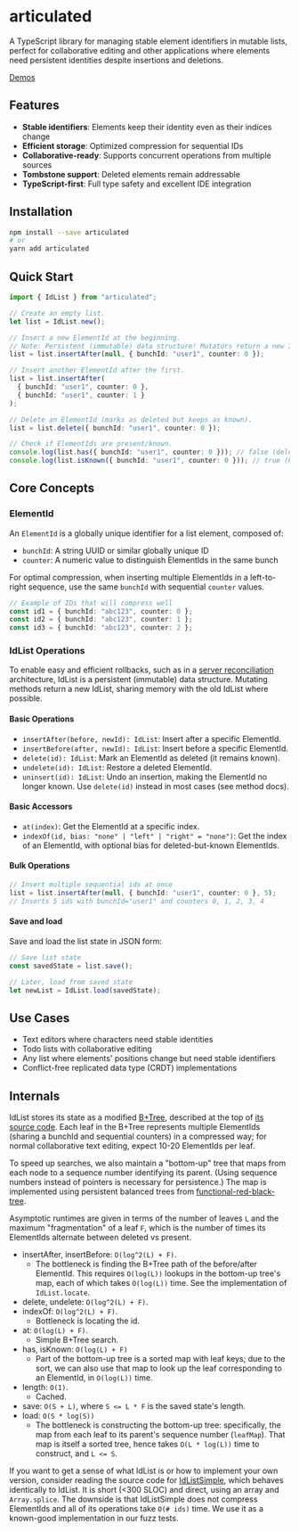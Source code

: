 # articulated

A TypeScript library for managing stable element identifiers in mutable lists, perfect for collaborative editing and other applications where elements need persistent identities despite insertions and deletions.

[Demos](https://github.com/mweidner037/articulated-demos)

## Features

- **Stable identifiers**: Elements keep their identity even as their indices change
- **Efficient storage**: Optimized compression for sequential IDs
- **Collaborative-ready**: Supports concurrent operations from multiple sources
- **Tombstone support**: Deleted elements remain addressable
- **TypeScript-first**: Full type safety and excellent IDE integration

## Installation

```bash
npm install --save articulated
# or
yarn add articulated
```

## Quick Start

```typescript
import { IdList } from "articulated";

// Create an empty list.
let list = IdList.new();

// Insert a new ElementId at the beginning.
// Note: Persistent (immutable) data structure! Mutators return a new IdList.
list = list.insertAfter(null, { bunchId: "user1", counter: 0 });

// Insert another ElementId after the first.
list = list.insertAfter(
  { bunchId: "user1", counter: 0 },
  { bunchId: "user1", counter: 1 }
);

// Delete an ElementId (marks as deleted but keeps as known).
list = list.delete({ bunchId: "user1", counter: 0 });

// Check if ElementIds are present/known.
console.log(list.has({ bunchId: "user1", counter: 0 })); // false (deleted)
console.log(list.isKnown({ bunchId: "user1", counter: 0 })); // true (known but deleted)
```

## Core Concepts

### ElementId

An `ElementId` is a globally unique identifier for a list element, composed of:

- `bunchId`: A string UUID or similar globally unique ID
- `counter`: A numeric value to distinguish ElementIds in the same bunch

For optimal compression, when inserting multiple ElementIds in a left-to-right sequence, use the same `bunchId` with sequential `counter` values.

```typescript
// Example of IDs that will compress well
const id1 = { bunchId: "abc123", counter: 0 };
const id2 = { bunchId: "abc123", counter: 1 };
const id3 = { bunchId: "abc123", counter: 2 };
```

### IdList Operations

To enable easy and efficient rollbacks, such as in a [server reconciliation](https://mattweidner.com/2024/06/04/server-architectures.html#1-server-reconciliation) architecture, IdList is a persistent (immutable) data structure. Mutating methods return a new IdList, sharing memory with the old IdList where possible.

#### Basic Operations

- `insertAfter(before, newId): IdList`: Insert after a specific ElementId.
- `insertBefore(after, newId): IdList`: Insert before a specific ElementId.
- `delete(id): IdList`: Mark an ElementId as deleted (it remains known).
- `undelete(id): IdList`: Restore a deleted ElementId.
- `uninsert(id): IdList`: Undo an insertion, making the ElementId no longer known. Use `delete(id)` instead in most cases (see method docs).

#### Basic Accessors

- `at(index)`: Get the ElementId at a specific index.
- `indexOf(id, bias: "none" | "left" | "right" = "none")`: Get the index of an ElementId, with optional bias for deleted-but-known ElementIds.

#### Bulk Operations

```typescript
// Insert multiple sequential ids at once
list = list.insertAfter(null, { bunchId: "user1", counter: 0 }, 5);
// Inserts 5 ids with bunchId="user1" and counters 0, 1, 2, 3, 4
```

#### Save and load

Save and load the list state in JSON form:

```typescript
// Save list state
const savedState = list.save();

// Later, load from saved state
let newList = IdList.load(savedState);
```

## Use Cases

- Text editors where characters need stable identities
- Todo lists with collaborative editing
- Any list where elements' positions change but need stable identifiers
- Conflict-free replicated data type (CRDT) implementations

## Internals

IdList stores its state as a modified [B+Tree](https://en.wikipedia.org/wiki/B%2B_tree), described at the top of [its source code](./src/id_list.ts). Each leaf in the B+Tree represents multiple ElementIds (sharing a bunchId and sequential counters) in a compressed way; for normal collaborative text editing, expect 10-20 ElementIds per leaf.

To speed up searches, we also maintain a "bottom-up" tree that maps from each node to a sequence number identifying its parent. (Using sequence numbers instead of pointers is necessary for persistence.) The map is implemented using persistent balanced trees from [functional-red-black-tree](https://www.npmjs.com/package/functional-red-black-tree).

Asymptotic runtimes are given in terms of the number of leaves `L` and the maximum "fragmentation" of a leaf `F`, which is the number of times its ElementIds alternate between deleted vs present.

- insertAfter, insertBefore: `O(log^2(L) + F)`.
  - The bottleneck is finding the B+Tree path of the before/after ElementId. This requires `O(log(L))` lookups in the bottom-up tree's map, each of which takes `O(log(L))` time. See the implementation of `IdList.locate`.
- delete, undelete: `O(log^2(L) + F)`.
- indexOf: `O(log^2(L) + F)`.
  - Bottleneck is locating the id.
- at: `O(log(L) + F)`.
  - Simple B+Tree search.
- has, isKnown: `O(log(L) + F)`
  - Part of the bottom-up tree is a sorted map with leaf keys; due to the sort, we can also use that map to look up the leaf corresponding to an ElementId, in `O(log(L))` time.
- length: `O(1)`.
  - Cached.
- save: `O(S + L)`, where `S <= L * F` is the saved state's length.
- load: `O(S * log(S))`
  - The bottleneck is constructing the bottom-up tree: specifically, the map from each leaf to its parent's sequence number (`leafMap`). That map is itself a sorted tree, hence takes `O(L * log(L))` time to construct, and `L <= S`.

If you want to get a sense of what IdList is or how to implement your own version, consider reading the source code for [IdListSimple](./test/id_list_simple.ts), which behaves identically to IdList. It is short (<300 SLOC) and direct, using an array and `Array.splice`. The downside is that IdListSimple does not compress ElementIds and all of its operations take `O(# ids)` time. We use it as a known-good implementation in our fuzz tests.

<!-- TODO: related work: CRDTs, ropes, list-positions, ?? -->
